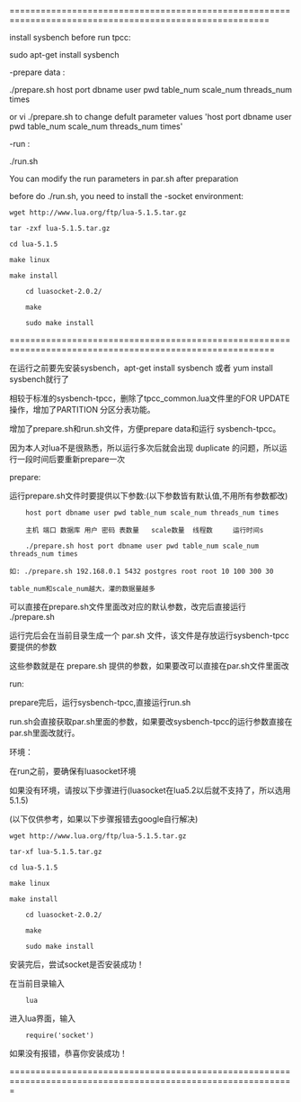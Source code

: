 ========================================================================================================

install sysbench before run tpcc:

sudo apt-get install sysbench

-prepare data :

./prepare.sh host port dbname user pwd table_num scale_num threads_num times

or vi ./prepare.sh to change defult parameter values 'host port dbname user pwd table_num scale_num threads_num times'

-run :

./run.sh 

You can modify the run parameters in par.sh after preparation

before do ./run.sh, you need to install the -socket environment:

	wget http://www.lua.org/ftp/lua-5.1.5.tar.gz

	tar -zxf lua-5.1.5.tar.gz

	cd lua-5.1.5

	make linux

	make install

        cd luasocket-2.0.2/

        make

        sudo make install

=========================================================================================================

在运行之前要先安装sysbench，apt-get install sysbench 或者 yum install sysbench就行了

相较于标准的sysbench-tpcc，删除了tpcc_common.lua文件里的FOR UPDATE操作，增加了PARTITION 分区分表功能。

增加了prepare.sh和run.sh文件，方便prepare data和运行 sysbench-tpcc。

因为本人对lua不是很熟悉，所以运行多次后就会出现 duplicate 的问题，所以运行一段时间后要重新prepare一次

prepare:

运行prepare.sh文件时要提供以下参数:(以下参数皆有默认值,不用所有参数都改)

        host port dbname user pwd table_num scale_num threads_num times

        主机 端口 数据库 用户 密码 表数量   scale数量  线程数     运行时间s

        ./prepare.sh host port dbname user pwd table_num scale_num threads_num times
	
	如: ./prepare.sh 192.168.0.1 5432 postgres root root 10 100 300 30
	
	table_num和scale_num越大，灌的数据量越多

可以直接在prepare.sh文件里面改对应的默认参数，改完后直接运行 ./prepare.sh

运行完后会在当前目录生成一个 par.sh 文件，该文件是存放运行sysbench-tpcc要提供的参数

这些参数就是在 prepare.sh 提供的参数，如果要改可以直接在par.sh文件里面改

run:

prepare完后，运行sysbench-tpcc,直接运行run.sh

run.sh会直接获取par.sh里面的参数，如果要改sysbench-tpcc的运行参数直接在par.sh里面改就行。

环境：

在run之前，要确保有luasocket环境

如果没有环境，请按以下步骤进行(luasocket在lua5.2以后就不支持了，所以选用5.1.5)

(以下仅供参考，如果以下步骤报错去google自行解决)

	wget http://www.lua.org/ftp/lua-5.1.5.tar.gz

	tar-xf lua-5.1.5.tar.gz

	cd lua-5.1.5

	make linux

	make install

        cd luasocket-2.0.2/

        make

        sudo make install

安装完后，尝试socket是否安装成功！

在当前目录输入

        lua

进入lua界面，输入

        require('socket')

如果没有报错，恭喜你安装成功！

=============================================================================================================

